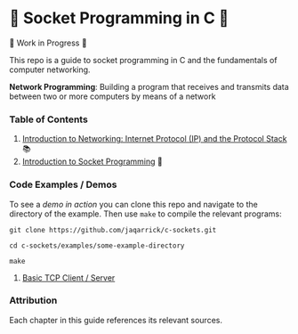 # 🔌 Socket Programming in C 🔌
🚧 Work in Progress 🚧 

This repo is a guide to socket programming in C and the fundamentals of computer networking. 

__Network Programming__: Building a program that receives and transmits data between two or more computers by means of a network

### Table of Contents
1. [Introduction to Networking: Internet Protocol (IP) and the Protocol Stack](./chapters/1-tcp-ip-basics.md) 📚
2. [Introduction to Socket Programming](chapters/2-socket-basics.md) 🔌

### Code Examples / Demos
To see a _demo in action_ you can clone this repo and navigate to the directory of the example. Then use `make` to compile the relevant programs:
```
git clone https://github.com/jaqarrick/c-sockets.git

cd c-sockets/examples/some-example-directory

make
```
1. [Basic TCP Client / Server](examples/basic-tcp-server-client/)

### Attribution
Each chapter in this guide references its relevant sources.